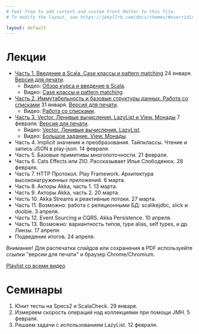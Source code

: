 ```yaml
---
# Feel free to add content and custom Front Matter to this file.
# To modify the layout, see https://jekyllrb.com/docs/themes/#overriding-theme-defaults

layout: default
---
```


# Лекции

* [Часть 1. Введение в Scala. Case классы и pattern matching](slides/day1.html) 24 января. [Версия для печати](slides/day1.html?print-pdf).
  * Видео: [Обзор курса и введение в Scala](https://www.youtube.com/watch?v=T-fIGEPSynM).
  * Видео: [Case классы и pattern matching](https://youtu.be/M5WeHhmawYQ).
* [Часть 2. Иммутабельность и базовые структуры данных. Работа со списками](slides/day2.html) 31 января. [Версия для печати](slides/day2.html?print-pdf).
  * Видео: [Работа со списками](https://youtu.be/1I1A5QUBy1k).
* [Часть 3. Vector. Ленивые вычисления. LazyList и View. Монады](slides/day3.html) 7 февраля. [Версия для печати](slides/day3.html?print-pdf).
  * Видео: [Vector. Ленивые вычисления. LazyList](https://youtu.be/BZ72l3UYQeo).
  * Видео: [Большое задание. View. Монады](https://youtu.be/Zye78QvxzIY).
* Часть 4. Implicit значения и преобразования. Тайпклассы. Чтение и запись JSON в play-json. 14 февраля.
* Часть 5. Базовые примитивы многопоточности. 21 февраля.
* Часть 6. Cats Effects или ZIO. Рассказывает Илья Слободянюк. 28 февраля.
* Часть 7. HTTP Протокол. Play Framework. Архитектура высоконагруженных приложений. 6 марта.
* Часть 8. Акторы Akka, часть 1. 13 марта.
* Часть 9. Акторы Akka, часть 2. 20 марта.
* Часть 10. Akka Streams и реактивные потоки. 27 марта.
* Часть 11. Возможно: работа с реляционными БД: scalikejdbc, slick и doobie. 3 апреля.
* Часть 12. Event Sourcing и CQRS. Akka Persistence. 10 апреля.
* Часть 13. Возможно: вариантность типов, type alias, self types, и др. Линзы. 17 апреля.
* Подведение итогов. 24 апреля.

Внимание! Для распечатки слайдов или сохранения в PDF используейте ссылки "версии для печати" и браузер Chrome/Chromium.

[Playlist со всеми видео](https://www.youtube.com/playlist?list=PLr3MOSSJVvAFDW8sY3qbowgMa-eFplLcG)

# Семинары

1. Юнит тесты на Specs2 и ScalaCheck. 29 января.
2. Измеряем скорость операций над коллекциями при помощи JMH. 5 февраля.
3. Решаем задачи с использованием LazyList. 12 февраля.

